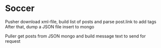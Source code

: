 # Soccer
Pusher download xml-file, build list of posts
and parse post.link to add tags
After that, dump a JSON file
            insert to mongo
            
Puller get posts from JSON
                      mongo
and build message text to send for request